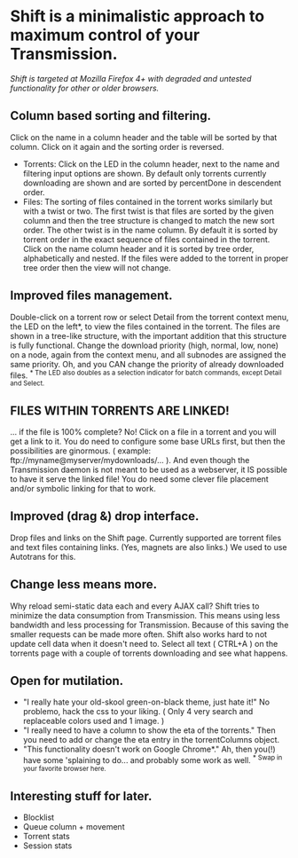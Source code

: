 Shift is a minimalistic approach to maximum control of your Transmission.
=====

*Shift is targeted at Mozilla Firefox 4+ with degraded and untested functionality for other or older browsers.*

## Column based sorting and filtering.

Click on the name in a column header and the table will be sorted by that column. Click on it again and the sorting order is reversed.

* Torrents:
Click on the LED in the column header, next to the name and filtering input options are shown. By default only torrents currently downloading are shown and are sorted by percentDone in descendent order.
* Files:
The sorting of files contained in the torrent works similarly but with a twist or two. The first twist is that files are sorted by the given column and then the tree structure is changed to match the new sort order. The other twist is in the name column. By default it is sorted by torrent order in the exact sequence of files contained in the torrent. Click on the name column header and it is sorted by tree order, alphabetically and nested. If the files were added to the torrent in proper tree order then the view will not change.

## Improved files management.

Double-click on a torrent row or select Detail from the torrent context menu, the LED on the left*, to view the files contained in the torrent. The files are shown in a tree-like structure, with the important addition that this structure is fully functional. Change the download priority (high, normal, low, none) on a node, again from the context menu, and all subnodes are assigned the same priority. Oh, and you CAN change the priority of already downloaded files.
<sup>* The LED also doubles as a selection indicator for batch commands, except Detail and Select.</sup>

## FILES WITHIN TORRENTS ARE LINKED!

... if the file is 100% complete? No! Click on a file in a torrent and you will get a link to it. You do need to configure some base URLs first, but then the possibilities are ginormous. ( example: ftp://myname@myserver/mydownloads/... ). And even though the Transmission daemon is not meant to be used as a webserver, it IS possible to have it serve the linked file! You do need some clever file placement and/or symbolic linking for that to work.

## Improved (drag &) drop interface.

Drop files and links on the Shift page. Currently supported are torrent files and text files containing links. (Yes, magnets are also links.) We used to use Autotrans for this.

## Change less means more.

Why reload semi-static data each and every AJAX call? Shift tries to minimize the data consumption from Transmission. This means using less bandwidth and less processing for Transmission. Because of this saving the smaller requests can be made more often. Shift also works hard to not update cell data when it doesn't need to. Select all text ( CTRL+A ) on the torrents page with a couple of torrents downloading and see what happens.

## Open for mutilation.

* "I really hate your old-skool green-on-black theme, just hate it!" No problemo, hack the css to your liking. ( Only 4 very search and replaceable colors used and 1 image. )
* "I really need to have a column to show the eta of the torrents." Then you need to add or change the eta entry in the torrentColumns object.
* "This functionality doesn't work on Google Chrome*." Ah, then you(!) have some 'splaining to do... and probably some work as well.
<sup>* Swap in your favorite browser here.</sup>

## Interesting stuff for later.

* Blocklist
* Queue column + movement
* Torrent stats
* Session stats

